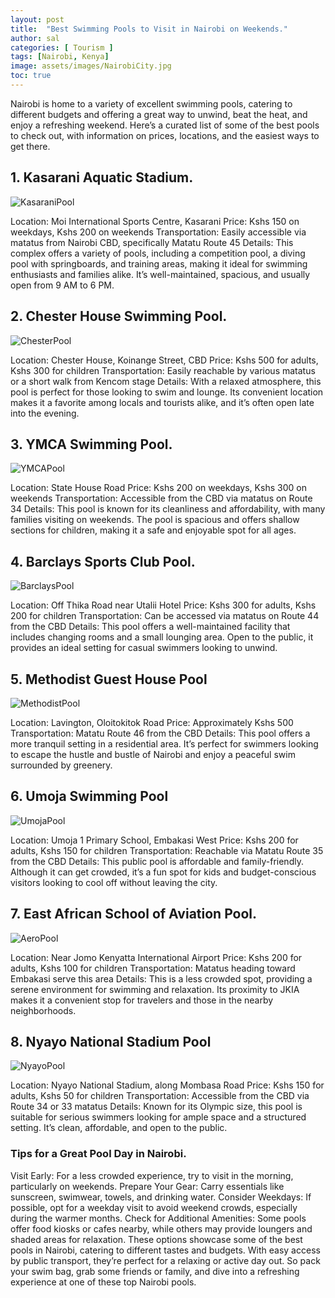 ```yaml
---
layout: post
title:  "Best Swimming Pools to Visit in Nairobi on Weekends."
author: sal
categories: [ Tourism ]
tags: [Nairobi, Kenya]
image: assets/images/NairobiCity.jpg
toc: true
---
```

Nairobi is home to a variety of excellent swimming pools, catering to different budgets and offering a great way to unwind, beat the heat, and enjoy a refreshing weekend. Here’s a curated list of some of the best pools to check out, with information on prices, locations, and the easiest ways to get there.

<h2 id="kasarani-aquatic-stadium">1. Kasarani Aquatic Stadium.</h2>

<img src="../assets/images/KasaraniPool.jpg" alt="KasaraniPool">

Location: Moi International Sports Centre, Kasarani
Price: Kshs 150 on weekdays, Kshs 200 on weekends
Transportation: Easily accessible via matatus from Nairobi CBD, specifically Matatu Route 45
Details: This complex offers a variety of pools, including a competition pool, a diving pool with springboards, and training areas, making it ideal for swimming enthusiasts and families alike. It’s well-maintained, spacious, and usually open from 9 AM to 6 PM.

<h2 id="chester-house-swimming-pool">2. Chester House Swimming Pool.</h2>

<img src="../assets/images/ChesterPool.jpg" alt="ChesterPool">

Location: Chester House, Koinange Street, CBD
Price: Kshs 500 for adults, Kshs 300 for children
Transportation: Easily reachable by various matatus or a short walk from Kencom stage
Details: With a relaxed atmosphere, this pool is perfect for those looking to swim and lounge. Its convenient location makes it a favorite among locals and tourists alike, and it’s often open late into the evening.

<h2 id="ymca-swimming-pool">3. YMCA Swimming Pool.</h2>

<img src="../assets/images/YMCAPool.jfif" alt="YMCAPool">

Location: State House Road
Price: Kshs 200 on weekdays, Kshs 300 on weekends
Transportation: Accessible from the CBD via matatus on Route 34
Details: This pool is known for its cleanliness and affordability, with many families visiting on weekends. The pool is spacious and offers shallow sections for children, making it a safe and enjoyable spot for all ages.

<h2 id="barclays-sports-club-pool">4. Barclays Sports Club Pool.</h2>

<img src="../assets/images/BarclaysPool.jpg" alt="BarclaysPool">

Location: Off Thika Road near Utalii Hotel
Price: Kshs 300 for adults, Kshs 200 for children
Transportation: Can be accessed via matatus on Route 44 from the CBD
Details: This pool offers a well-maintained facility that includes changing rooms and a small lounging area. Open to the public, it provides an ideal setting for casual swimmers looking to unwind.

<h2 id="methodist-guest-house-pool">5. Methodist Guest House Pool</h2>

<img src="../assets/images/MethodistPool.jpg" alt="MethodistPool">

Location: Lavington, Oloitokitok Road
Price: Approximately Kshs 500
Transportation: Matatu Route 46 from the CBD
Details: This pool offers a more tranquil setting in a residential area. It’s perfect for swimmers looking to escape the hustle and bustle of Nairobi and enjoy a peaceful swim surrounded by greenery.

<h2 id="umoja-swimming-pool">6. Umoja Swimming Pool</h2>

<img src="../assets/images/UmojaPool.jpg" alt="UmojaPool">

Location: Umoja 1 Primary School, Embakasi West
Price: Kshs 200 for adults, Kshs 150 for children
Transportation: Reachable via Matatu Route 35 from the CBD
Details: This public pool is affordable and family-friendly. Although it can get crowded, it’s a fun spot for kids and budget-conscious visitors looking to cool off without leaving the city.

<h2 id="easa-pool">7. East African School of Aviation Pool.</h2>

<img src="../assets/images/AeroPool.jpg" alt="AeroPool">

Location: Near Jomo Kenyatta International Airport
Price: Kshs 200 for adults, Kshs 100 for children
Transportation: Matatus heading toward Embakasi serve this area
Details: This is a less crowded spot, providing a serene environment for swimming and relaxation. Its proximity to JKIA makes it a convenient stop for travelers and those in the nearby neighborhoods.

<h2 id="nyayo-national-stadium-pool">8. Nyayo National Stadium Pool</h2>

<img src="../assets/images/NyayoPool.jpg" alt="NyayoPool">

Location: Nyayo National Stadium, along Mombasa Road
Price: Kshs 150 for adults, Kshs 50 for children
Transportation: Accessible from the CBD via Route 34 or 33 matatus
Details: Known for its Olympic size, this pool is suitable for serious swimmers looking for ample space and a structured setting. It’s clean, affordable, and open to the public.

<h3 id="Tips-for-a-Great-Pool-Day-in-Nairobi">Tips for a Great Pool Day in Nairobi.</h3>
Visit Early: For a less crowded experience, try to visit in the morning, particularly on weekends.
Prepare Your Gear: Carry essentials like sunscreen, swimwear, towels, and drinking water.
Consider Weekdays: If possible, opt for a weekday visit to avoid weekend crowds, especially during the warmer months.
Check for Additional Amenities: Some pools offer food kiosks or cafes nearby, while others may provide loungers and shaded areas for relaxation.
These options showcase some of the best pools in Nairobi, catering to different tastes and budgets. With easy access by public transport, they’re perfect for a relaxing or active day out. So pack your swim bag, grab some friends or family, and dive into a refreshing experience at one of these top Nairobi pools.
